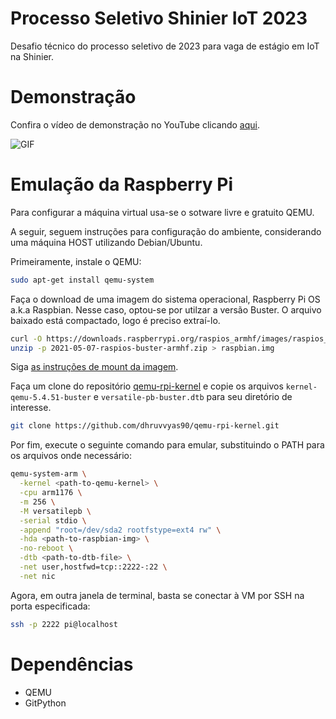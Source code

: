 # Processo Seletivo Shinier IoT 2023
Desafio técnico do processo seletivo de 2023 para vaga de estágio em IoT na Shinier.
# Demonstração
Confira o vídeo de demonstração no YouTube clicando [aqui](https://youtu.be/nyfQ_d0RW3Y).

![GIF](https://media.giphy.com/media/v1.Y2lkPTc5MGI3NjExanQ5bHEwcG00ZnN0ZWptZmdlbWZsd3MwNjYwdXlsaTVzNmpicHE3MyZlcD12MV9pbnRlcm5hbF9naWZfYnlfaWQmY3Q9Zw/yaAJheSvcPorhZ4KJe/giphy.gif)
# Emulação da Raspberry Pi
Para configurar a máquina virtual usa-se o sotware livre e gratuito QEMU.

A seguir, seguem instruções para configuração do ambiente, considerando uma máquina HOST utilizando Debian/Ubuntu.

Primeiramente, instale o QEMU:
```bash
sudo apt-get install qemu-system
```

Faça o download de uma imagem do sistema operacional, Raspberry Pi OS a.k.a Raspbian. Nesse caso, optou-se por utilzar a versão Buster. O arquivo baixado está compactado, logo é preciso extraí-lo.
```bash
curl -O https://downloads.raspberrypi.org/raspios_armhf/images/raspios_armhf-2021-05-28/2021-05-07-raspios-buster-armhf.zip
unzip -p 2021-05-07-raspios-buster-armhf.zip > raspbian.img
```

Siga [as instruções de mount da imagem](https://azeria-labs.com/emulate-raspberry-pi-with-qemu/).

Faça um clone do repositório [qemu-rpi-kernel](https://github.com/dhruvvyas90/qemu-rpi-kernel/tree/master) e copie os arquivos `kernel-qemu-5.4.51-buster` e `versatile-pb-buster.dtb` para seu diretório de interesse.
```bash
git clone https://github.com/dhruvvyas90/qemu-rpi-kernel.git
```

Por fim, execute o seguinte comando para emular, substituindo o PATH para os arquivos onde necessário:
```bash
qemu-system-arm \
  -kernel <path-to-qemu-kernel> \
  -cpu arm1176 \
  -m 256 \
  -M versatilepb \
  -serial stdio \
  -append "root=/dev/sda2 rootfstype=ext4 rw" \
  -hda <path-to-raspbian-img> \
  -no-reboot \
  -dtb <path-to-dtb-file> \
  -net user,hostfwd=tcp::2222-:22 \
  -net nic
```

Agora, em outra janela de terminal, basta se conectar à VM por SSH na porta especificada:
```bash
ssh -p 2222 pi@localhost
```

# Dependências
- QEMU
- GitPython
